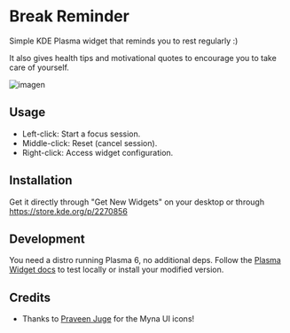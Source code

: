 # Break Reminder
Simple KDE Plasma widget that reminds you to rest regularly :)

It also gives health tips and motivational quotes to encourage you to take care of yourself.

![imagen](https://github.com/user-attachments/assets/672c8468-a435-4775-bec1-920aacfa49c9)

## Usage
- Left-click: Start a focus session.
- Middle-click: Reset (cancel session).
- Right-click: Access widget configuration.

## Installation
Get it directly through "Get New Widgets" on your desktop or through https://store.kde.org/p/2270856

## Development
You need a distro running Plasma 6, no additional deps. Follow the [Plasma Widget docs](https://develop.kde.org/docs/plasma/widget/testing/) to test locally or install your modified version.

## Credits
- Thanks to [Praveen Juge](https://github.com/praveenjuge) for the Myna UI icons!

